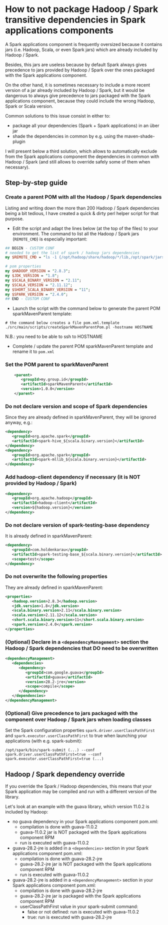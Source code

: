 # How to not package Hadoop / Spark transitive dependencies in Spark applications components

A Spark applications component is frequently oversized because it contains jars (i.e. Hadoop, Scala, or even Spark jars) which are already included by Hadoop / Spark.

Besides, this jars are useless because by default Spark always gives precedence to jars provided by Hadoop / Spark over the ones packaged with the Spark applications component.

On the other hand, it is sometimes necessary to include a more recent version of a jar already included by Hadoop / Spark, but it would be dangerous to always give precedence to jars packaged with the Spark applications component, because they could include the wrong Hadoop, Spark or Scala version.

Common solutions to this issue consist in either to:
- package all your dependencies (Spark + Spark applications) in an über jar
- shade the dependencies in common by e.g. using the maven-shade-plugin

I will present below a third solution, which allows to automatically exclude from the Spark applications component the dependencies in common with Hadoop / Spark (and still allows to override safely some of them when necessary).

## Step-by-step guide

### Create a parent POM with all the Hadoop / Spark dependencies
Listing and writing down the more than 200 Hadoop / Spark dependencies being a bit tedious, I have created a quick & dirty perl helper script for that purpose.
- Edit the script and adapt the lines below (at the top of the files) to your environment. The command to list all the Hadoop / Spark jars (`REMOTE_CMD`) is especially important:

```perl
## BEGIN - CUSTOM CONF
# needed to get the list of spark / hadoop jars dependencies
my $REMOTE_CMD = "ls -1 {/opt/hadoop/share/hadoop/*/lib,/opt/spark/jars}/*.jar";

# pom properties
my $HADOOP_VERSION = "2.8.3";
my $JDK_VERSION = "1.8";
my $SCALA_BINARY_VERSION = "2.11";
my $SCALA_VERSION = "2.11.12";
my $SHORT_SCALA_BINARY_VERSION = "11";
my $SPARK_VERSION = "2.4.0";
## END - CUSTOM CONF
```

- Launch the script with the command below to generate the parent POM sparkMavenParent template:

```shell
# the command below creates a file pom.xml.template
./src/main/scripts/createSparkMavenParentPom.pl -hostname HOSTNAME
```

N.B.: you need to be able to ssh to HOSTNAME
- Complete / update the parent POM sparkMavenParent template and rename it to `pom.xml`

### Set the POM parent to sparkMavenParent

```xml
    <parent>
       <groupId>my.group.id</groupId>
       <artifactId>sparkMavenParent</artifactId>
       <version>1.0.0</version>
    </parent>
```

### Do not declare version and scope of Spark dependencies
Since they are already defined in sparkMavenParent, they will be ignored anyway, e.g.:

```xml
<dependency>
   <groupId>org.apache.spark</groupId>
   <artifactId>spark-hive_${scala.binary.version}</artifactId>
</dependency>
<dependency>
   <groupId>org.apache.spark</groupId>
   <artifactId>spark-mllib_${scala.binary.version}</artifactId>
</dependency>
```

### Add hadoop-client dependency if necessary (it is NOT provided by Hadoop / Spark)

```xml
<dependency>
   <groupId>org.apache.hadoop</groupId>
   <artifactId>hadoop-client</artifactId>
   <version>${hadoop.version}</version>
</dependency>
```

### Do not declare version of spark-testing-base dependency
It is already defined in sparkMavenParent:

```xml
<dependency>
   <groupId>com.holdenkarau</groupId>
   <artifactId>spark-testing-base_${scala.binary.version}</artifactId>
   <scope>test</scope>
</dependency>
```

### Do not overwrite the following properties
They are already defined in sparkMavenParent:

```xml
<properties>
   <hadoop.version>2.8.3</hadoop.version>
   <jdk.version>1.8</jdk.version>
   <scala.binary.version>2.11</scala.binary.version>
   <scala.version>2.11.12</scala.version>
   <short.scala.binary.version>11</short.scala.binary.version>
   <spark.version>2.4.0</spark.version>
</properties>
```

### (Optional) Declare in a `<dependencyManagement>` section the Hadoop / Spark dependencies that DO need to be overwritten

```xml
<dependencyManagement>
   <dependencies>
      <dependency>
         <groupId>com.google.guava</groupId>
         <artifactId>guava</artifactId>
         <version>28.2-jre</version>
         <scope>compile</scope>
      </dependency>
   </dependencies>
</dependencyManagement>
```

### (Optional) Give precedence to jars packaged with the component over Hadoop / Spark jars when loading classes
Set the Spark configuration properties `spark.driver.userClassPathFirst` and `spark.executor.userClassPathFirst` to true when launching your applications (with e.g. spark-submit):
```shell
/opt/spark/bin/spark-submit (...) --conf spark.driver.userClassPathFirst=true --conf spark.executor.userClassPathFirst=true (...)
```

## Hadoop / Spark dependency override

If  you override the Spark / Hadoop dependencies, this means that your Spark application may be compiled and run with a different version of the library.

Let's look at an example with the guava library, which version 11.0.2 is included by Hadoop:
- no guava dependency in your Spark applications component pom.xml:
  - compilation is done with guava-11.0.2
  - guava-11.0.2 jar is NOT packaged with the Spark applications component RPM
  - run is executed with guava-11.0.2
- guava-28.2-jre is added in a  `<dependencies>` section in your Spark applications component pom.xml:
  - compilation is done with guava-28.2-jre
  - guava-28.2-jre jar is NOT packaged with the Spark applications component RPM
  - run is executed with guava-11.0.2
- guava-28.2-jre is added in a `<dependencyManagement>` section in your Spark applications component pom.xml:
  - compilation is done with guava-28.2-jre
  - guava-28.2-jre jar is packaged with the Spark applications component RPM
  - userClassPathFirst value in your spark-submit command:
    - false or not defined: run is executed with guava-11.0.2
    - true: run is executed with guava-28.2-jre
